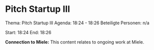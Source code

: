 # Pitch Startup III
Thema: Pitch Startup III
Agenda: 18:24 - 18:26
Beteiligte Personen: n/a

Start: 18:24
End: 18:26

**Connection to Miele:** This content relates to ongoing work at Miele.
